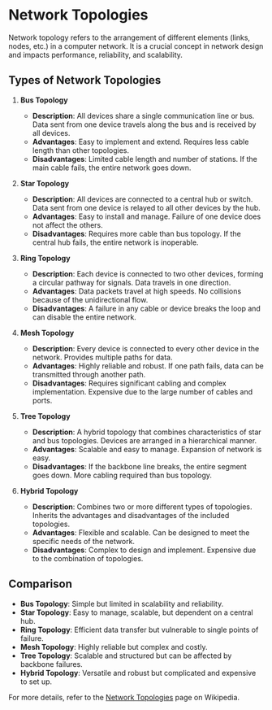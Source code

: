 # Network Topologies

Network topology refers to the arrangement of different elements (links, nodes, etc.) in a computer network. It is a crucial concept in network design and impacts performance, reliability, and scalability.

## Types of Network Topologies

1. **Bus Topology**
   - **Description**: All devices share a single communication line or bus. Data sent from one device travels along the bus and is received by all devices.
   - **Advantages**: Easy to implement and extend. Requires less cable length than other topologies.
   - **Disadvantages**: Limited cable length and number of stations. If the main cable fails, the entire network goes down.

2. **Star Topology**
   - **Description**: All devices are connected to a central hub or switch. Data sent from one device is relayed to all other devices by the hub.
   - **Advantages**: Easy to install and manage. Failure of one device does not affect the others.
   - **Disadvantages**: Requires more cable than bus topology. If the central hub fails, the entire network is inoperable.

3. **Ring Topology**
   - **Description**: Each device is connected to two other devices, forming a circular pathway for signals. Data travels in one direction.
   - **Advantages**: Data packets travel at high speeds. No collisions because of the unidirectional flow.
   - **Disadvantages**: A failure in any cable or device breaks the loop and can disable the entire network.

4. **Mesh Topology**
   - **Description**: Every device is connected to every other device in the network. Provides multiple paths for data.
   - **Advantages**: Highly reliable and robust. If one path fails, data can be transmitted through another path.
   - **Disadvantages**: Requires significant cabling and complex implementation. Expensive due to the large number of cables and ports.

5. **Tree Topology**
   - **Description**: A hybrid topology that combines characteristics of star and bus topologies. Devices are arranged in a hierarchical manner.
   - **Advantages**: Scalable and easy to manage. Expansion of network is easy.
   - **Disadvantages**: If the backbone line breaks, the entire segment goes down. More cabling required than bus topology.

6. **Hybrid Topology**
   - **Description**: Combines two or more different types of topologies. Inherits the advantages and disadvantages of the included topologies.
   - **Advantages**: Flexible and scalable. Can be designed to meet the specific needs of the network.
   - **Disadvantages**: Complex to design and implement. Expensive due to the combination of topologies.

## Comparison

- **Bus Topology**: Simple but limited in scalability and reliability.
- **Star Topology**: Easy to manage, scalable, but dependent on a central hub.
- **Ring Topology**: Efficient data transfer but vulnerable to single points of failure.
- **Mesh Topology**: Highly reliable but complex and costly.
- **Tree Topology**: Scalable and structured but can be affected by backbone failures.
- **Hybrid Topology**: Versatile and robust but complicated and expensive to set up.

For more details, refer to the [Network Topologies](https://en.wikipedia.org/wiki/Network_topology) page on Wikipedia.

